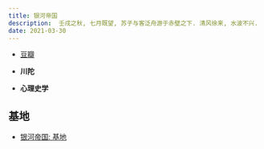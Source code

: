 ```yaml
---
title: 银河帝国
description:  壬戌之秋, 七月既望, 苏子与客泛舟游于赤壁之下. 清风徐来, 水波不兴. 举酒属客, 诵明月之诗, 歌窈窕之章
date: 2021-03-30
---
```


* [豆瓣](https://book.douban.com/series/11237)

* **川陀**
* **心理史学**

## 基地

* [银河帝国: 基地](https://book.douban.com/subject/7065521/)
